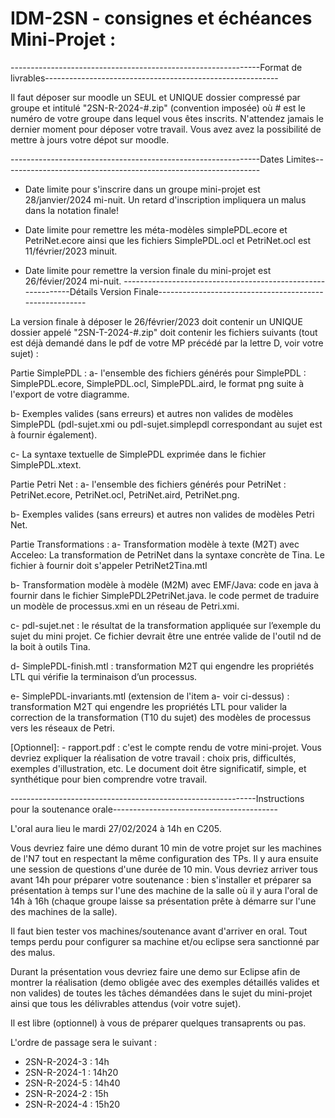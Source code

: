 # IDM-2SN - consignes et échéances Mini-Projet : 

--------------------------------------------------------------Format de livrables----------------------------------------------------------


Il faut déposer sur moodle un SEUL et UNIQUE dossier compressé par groupe et intitulé "2SN-R-2024-#.zip" (convention imposée) où # est le numéro de votre groupe dans lequel vous êtes inscrits.
N'attendez jamais le dernier moment pour déposer votre travail. Vous avez avez la possibilité de mettre à jours votre dépot sur moodle.


--------------------------------------------------------------Dates Limites----------------------------------------------------------------

- Date limite pour s'inscrire dans un groupe mini-projet est 28/janvier/2024 mi-nuit. Un retard d'inscription impliquera un malus dans la notation finale!


- Date limite pour remettre les méta-modèles simplePDL.ecore et PetriNet.ecore ainsi que les fichiers SimplePDL.ocl et PetriNet.ocl est 11/février/2023 minuit.


   
- Date limite pour remettre la version finale du mini-projet est 26/févier/2024 mi-nuit.
-------------------------------------------------------------Détails Version Finale--------------------------------------------------------

La version finale à déposer le 26/février/2023 doit contenir un UNIQUE dossier appelé "2SN-T-2024-#.zip" doit contenir les fichiers suivants (tout est déjà demandé dans le pdf de votre MP précédé par la lettre D, voir votre sujet) :

Partie SimplePDL :
a- l'ensemble des fichiers générés pour SimplePDL : SimplePDL.ecore, SimplePDL.ocl, SimplePDL.aird, le format png suite à l'export de votre diagramme.

b- Exemples valides (sans erreurs) et autres non valides de modèles SimplePDL (pdl-sujet.xmi ou pdl-sujet.simplepdl correspondant au sujet est à fournir également).

c- La syntaxe textuelle de SimplePDL exprimée dans le fichier SimplePDL.xtext.

Partie Petri Net :
a- l'ensemble des fichiers générés pour PetriNet : PetriNet.ecore, PetriNet.ocl, PetriNet.aird, PetriNet.png.

b- Exemples valides (sans erreurs) et autres non valides de modèles Petri Net.

Partie Transformations :
a- Transformation modèle à texte (M2T) avec Acceleo: La transformation de PetriNet dans la syntaxe concrète de Tina. Le fichier à fournir doit s'appeler PetriNet2Tina.mtl

b- Transformation modèle à modèle (M2M) avec EMF/Java: code en java à fournir dans le fichier SimplePDL2PetriNet.java. le code permet de traduire un modèle de processus.xmi en un réseau de Petri.xmi.

c- pdl-sujet.net : le résultat de la transformation appliquée sur l’exemple du sujet du mini projet. Ce fichier devrait être une entrée valide de l'outil nd de la boit à outils Tina.

d- SimplePDL-finish.mtl : transformation M2T qui engendre les propriétés LTL qui vérifie la terminaison d’un processus.

e- SimplePDL-invariants.mtl (extension de l'item a- voir ci-dessus) : transformation M2T qui engendre les propriétés LTL pour valider la correction de la transformation (T10 du sujet) des modèles de processus vers les réseaux de Petri.

[Optionnel]: - rapport.pdf : c'est le compte rendu de votre mini-projet. Vous devriez expliquer la réalisation de votre travail : choix pris, difficultés, exemples d'illustration, etc. Le document doit être significatif, simple, et synthétique pour bien comprendre votre travail.

-------------------------------------------------------------Instructions pour la soutenance orale-----------------------------------------

L'oral aura lieu le mardi 27/02/2024 à 14h en C205. 

Vous devriez faire une démo durant 10 min de votre projet sur les machines de l'N7 tout en respectant la même configuration des TPs. Il y aura ensuite une session de questions d'une durée de 10 min. Vous devriez arriver tous avant 14h pour préparer votre soutenance : bien s'installer et préparer sa présentation à temps sur l'une des machine de la salle où il y aura l'oral de 14h à 16h (chaque groupe laisse sa présentation prête à démarre sur l'une des machines de la salle). 


Il faut bien tester vos machines/soutenance avant d'arriver en oral. Tout temps perdu pour configurer sa machine et/ou eclipse sera sanctionné par des malus. 


Durant la présentation vous devriez faire une demo sur Eclipse afin de montrer la réalisation (demo obligée avec des exemples détaillés valides et non valides) de toutes les tâches démandées dans le sujet du mini-projet ainsi que tous les délivrables attendus (voir votre sujet). 

Il est libre (optionnel) à vous de préparer quelques transaprents ou pas. 

L'ordre de passage sera le suivant : 
- 2SN-R-2024-3 : 14h
- 2SN-R-2024-1 : 14h20
- 2SN-R-2024-5 : 14h40
- 2SN-R-2024-2 : 15h
- 2SN-R-2024-4 : 15h20


